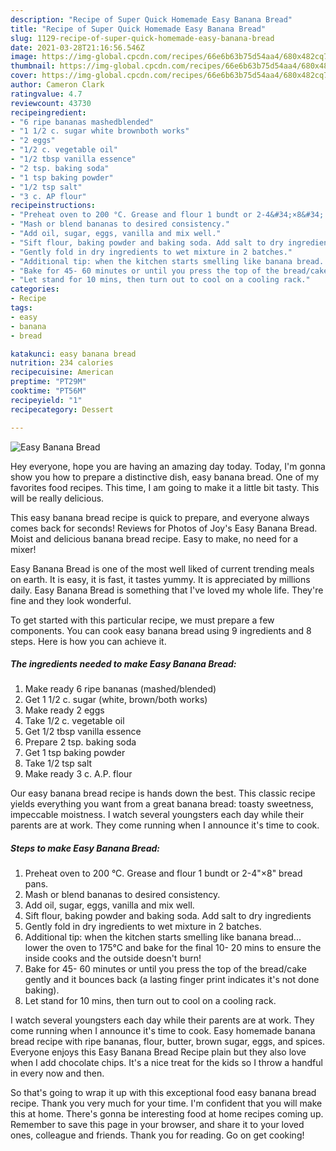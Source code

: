 ```yaml
---
description: "Recipe of Super Quick Homemade Easy Banana Bread"
title: "Recipe of Super Quick Homemade Easy Banana Bread"
slug: 1129-recipe-of-super-quick-homemade-easy-banana-bread
date: 2021-03-28T21:16:56.546Z
image: https://img-global.cpcdn.com/recipes/66e6b63b75d54aa4/680x482cq70/easy-banana-bread-recipe-main-photo.jpg
thumbnail: https://img-global.cpcdn.com/recipes/66e6b63b75d54aa4/680x482cq70/easy-banana-bread-recipe-main-photo.jpg
cover: https://img-global.cpcdn.com/recipes/66e6b63b75d54aa4/680x482cq70/easy-banana-bread-recipe-main-photo.jpg
author: Cameron Clark
ratingvalue: 4.7
reviewcount: 43730
recipeingredient:
- "6 ripe bananas mashedblended"
- "1 1/2 c. sugar white brownboth works"
- "2 eggs"
- "1/2 c. vegetable oil"
- "1/2 tbsp vanilla essence"
- "2 tsp. baking soda"
- "1 tsp baking powder"
- "1/2 tsp salt"
- "3 c. AP flour"
recipeinstructions:
- "Preheat oven to 200 °C. Grease and flour 1 bundt or 2-4&#34;×8&#34; bread pans."
- "Mash or blend bananas to desired consistency."
- "Add oil, sugar, eggs, vanilla and mix well."
- "Sift flour, baking powder and baking soda. Add salt to dry ingredients"
- "Gently fold in dry ingredients to wet mixture in 2 batches."
- "Additional tip: when the kitchen starts smelling like banana bread... lower the oven to 175°C and bake for the final 10- 20 mins to ensure the inside cooks and the outside doesn&#39;t burn!"
- "Bake for 45- 60 minutes or until you press the top of the bread/cake gently and it bounces back (a lasting finger print indicates it&#39;s not done baking)."
- "Let stand for 10 mins, then turn out to cool on a cooling rack."
categories:
- Recipe
tags:
- easy
- banana
- bread

katakunci: easy banana bread 
nutrition: 234 calories
recipecuisine: American
preptime: "PT29M"
cooktime: "PT56M"
recipeyield: "1"
recipecategory: Dessert

---
```



![Easy Banana Bread](https://img-global.cpcdn.com/recipes/66e6b63b75d54aa4/680x482cq70/easy-banana-bread-recipe-main-photo.jpg)

Hey everyone, hope you are having an amazing day today. Today, I'm gonna show you how to prepare a distinctive dish, easy banana bread. One of my favorites food recipes. This time, I am going to make it a little bit tasty. This will be really delicious.

This easy banana bread recipe is quick to prepare, and everyone always comes back for seconds! Reviews for Photos of Joy&#39;s Easy Banana Bread. Moist and delicious banana bread recipe. Easy to make, no need for a mixer!

Easy Banana Bread is one of the most well liked of current trending meals on earth. It is easy, it is fast, it tastes yummy. It is appreciated by millions daily. Easy Banana Bread is something that I've loved my whole life. They're fine and they look wonderful.


To get started with this particular recipe, we must prepare a few components. You can cook easy banana bread using 9 ingredients and 8 steps. Here is how you can achieve it.

<!--inarticleads1-->

##### The ingredients needed to make Easy Banana Bread:

1. Make ready 6 ripe bananas (mashed/blended)
1. Get 1 1/2 c. sugar (white, brown/both works)
1. Make ready 2 eggs
1. Take 1/2 c. vegetable oil
1. Get 1/2 tbsp vanilla essence
1. Prepare 2 tsp. baking soda
1. Get 1 tsp baking powder
1. Take 1/2 tsp salt
1. Make ready 3 c. A.P. flour


Our easy banana bread recipe is hands down the best. This classic recipe yields everything you want from a great banana bread: toasty sweetness, impeccable moistness. I watch several youngsters each day while their parents are at work. They come running when I announce it&#39;s time to cook. 

<!--inarticleads2-->

##### Steps to make Easy Banana Bread:

1. Preheat oven to 200 °C. Grease and flour 1 bundt or 2-4&#34;×8&#34; bread pans.
1. Mash or blend bananas to desired consistency.
1. Add oil, sugar, eggs, vanilla and mix well.
1. Sift flour, baking powder and baking soda. Add salt to dry ingredients
1. Gently fold in dry ingredients to wet mixture in 2 batches.
1. Additional tip: when the kitchen starts smelling like banana bread... lower the oven to 175°C and bake for the final 10- 20 mins to ensure the inside cooks and the outside doesn&#39;t burn!
1. Bake for 45- 60 minutes or until you press the top of the bread/cake gently and it bounces back (a lasting finger print indicates it&#39;s not done baking).
1. Let stand for 10 mins, then turn out to cool on a cooling rack.


I watch several youngsters each day while their parents are at work. They come running when I announce it&#39;s time to cook. Easy homemade banana bread recipe with ripe bananas, flour, butter, brown sugar, eggs, and spices. Everyone enjoys this Easy Banana Bread Recipe plain but they also love when I add chocolate chips. It&#39;s a nice treat for the kids so I throw a handful in every now and then. 

So that's going to wrap it up with this exceptional food easy banana bread recipe. Thank you very much for your time. I'm confident that you will make this at home. There's gonna be interesting food at home recipes coming up. Remember to save this page in your browser, and share it to your loved ones, colleague and friends. Thank you for reading. Go on get cooking!
